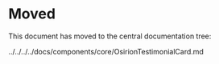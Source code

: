 # Moved

This document has moved to the central documentation tree:

../../../../docs/components/core/OsirionTestimonialCard.md